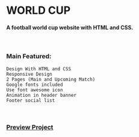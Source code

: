 # WORLD CUP
#### A football world cup website with HTML and CSS.

<br />

### Main Featured:
    Design With HTML and CSS
    Responsive Design
    2 Pages (Main and Upcoming Match)
    Google fonts included
    Use font awesome icon
    Animation in header banner
    Footer social list

<br />

### [Preview Project](https://wasek23.github.io/world-cup/)